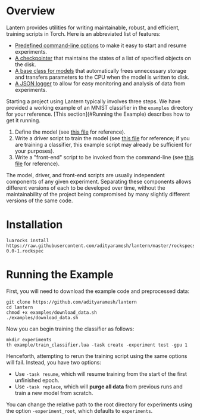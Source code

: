 # Overview

Lantern provides utilities for writing maintainable, robust, and efficient, training scripts in
Torch. Here is an abbreviated list of features:

- [Predefined command-line options](lantern/options.lua) to make it easy to start and resume
  experiments.
- [A checkpointer](lantern/checkpointer.lua) that maintains the states of a list of specified
  objects on the disk.
- [A base class for models](lantern/model_base.lua) that automatically frees unnecessary storage and
  transfers parameters to the CPU when the model is written to disk.
- [A JSON logger](lantern/json_logger.lua) to allow for easy monitoring and analysis of data from
  experiments.

Starting a project using Lantern typically involves three steps. We have provided a working example
of an MNIST classifier in the `examples` directory for your reference. [This section](#Running the
Example) describes how to get it running.

1. Define the model (see [this file](examples/model.lua) for reference).
2. Write a driver script to train the model (see [this file](examples/driver.lua) for reference; if
   you are training a classifier, this example script may already be sufficient for your purposes).
3. Write a "front-end" script to be invoked from the command-line (see [this
   file](examples/train_classifier.lua) for reference). 

The model, driver, and front-end scripts are usually independent components of any given experiment.
Separating these components allows different versions of each to be developed over time, without the
maintainability of the project being compromised by many slightly different versions of the same
code.

# Installation

	luarocks install https://raw.githubusercontent.com/adityaramesh/lantern/master/rockspecs/lantern-0.0-1.rockspec

# Running the Example

First, you will need to download the example code and preprocessed data:

	git clone https://github.com/adityaramesh/lantern
	cd lantern
	chmod +x examples/download_data.sh
	./examples/download_data.sh

Now you can begin training the classifier as follows:

	mkdir experiments
	th example/train_classifier.lua -task create -experiment test -gpu 1

Henceforth, attempting to rerun the training script using the same options will fail. Instead, you
have two options:

- Use `-task resume`, which will resume training from the start of the first unfinished epoch.
- Use `-task replace`, which will **purge all data** from previous runs and train a new model from
  scratch.

You can change the relative path to the root directory for experiments using the option
`-experiment_root`, which defaults to `experiments`.
